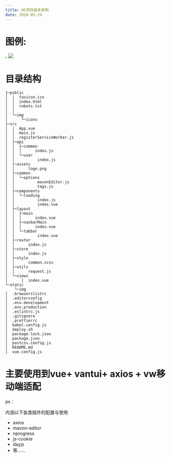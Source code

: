 ```yaml
---
title: H5项目基本架构
date: 2020-05-29
---
```




# 图例:

<img src="https://kumufengchun.oss-cn-hangzhou.aliyuncs.com/H5%281%29.png" style="zoom: 33%;" />

<img src="https://kumufengchun.oss-cn-hangzhou.aliyuncs.com/H5%28loading%29.gif"  />

# 目录结构

```
├─public
│  │  favicon.ico
│  │  index.html
│  │  robots.txt
│  │  
│  └─img
│      └─icons             
├─src
│  │  App.vue
│  │  main.js
│  │  registerServiceWorker.js
│  ├─api
│  │  ├─common
│  │  │      index.js  
│  │  └─user
│  │          index.js     
│  ├─assets
│  │      logo.png
│  ├─common
│  │  └─options
│  │          mavonEditor.js
│  │          tags.js  
│  ├─components
│  │  └─loading
│  │          index.js
│  │          index.vue    
│  ├─layout
│  │  ├─main
│  │  │      index.vue  
│  │  ├─navbarMain
│  │  │      index.vue  
│  │  └─tabbar
│  │          index.vue    
│  ├─router
│  │      index.js
│  ├─store
│  │      index.js
│  ├─style
│  │      common.scss
│  ├─utils
│  │      request.js
│  └─views
│      │  index.vue     
└─static
    └─img
│  .browserslistrc
│  .editorconfig
│  .env.development
│  .env.production
│  .eslintrc.js
│  .gitignore
│  .prettierrc
│  babel.config.js
│  deploy.sh
│  package-lock.json
│  package.json
│  postcss.config.js
│  README.md
│  vue.config.js
```

# 主要使用到vue+ vantui+ axios + vw移动端适配

ps：

内涵以下各类插件的配置与使用

- axios
- mavon-editor
- nprogress
- js-cookie
- dayjs
- 等......

[线上地址]: http://days.lwp.fun

